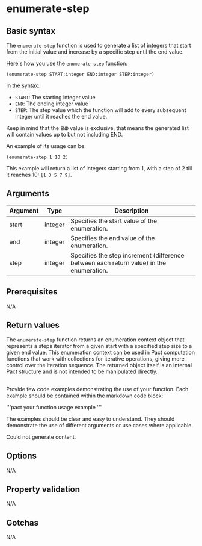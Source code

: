 # enumerate-step

## Basic syntax

The `enumerate-step` function is used to generate a list of integers that start from the initial value and increase by a specific step until the end value.

Here's how you use the `enumerate-step` function:

```pact
(enumerate-step START:integer END:integer STEP:integer)
```

In the syntax:

- `START`: The starting integer value
- `END`: The ending integer value
- `STEP`: The step value which the function will add to every subsequent integer until it reaches the end value.

Keep in mind that the `END` value is exclusive, that means the generated list will contain values up to but not including END.

An example of its usage can be:

```pact
(enumerate-step 1 10 2)
```

This example will return a list of integers starting from 1, with a step of 2 till it reaches 10: `[1 3 5 7 9]`.

## Arguments

| Argument | Type | Description |
| --- | --- | --- |
| start | integer | Specifies the start value of the enumeration. |
| end | integer | Specifies the end value of the enumeration. |
| step | integer | Specifies the step increment (difference between each return value) in the enumeration. |

## Prerequisites

N/A

## Return values

The `enumerate-step` function returns an enumeration context object that represents a steps iterator from a given start with a specified step size to a given end value. This enumeration context can be used in Pact computation functions that work with collections for iterative operations, giving more control over the iteration sequence. The returned object itself is an internal Pact structure and is not intended to be manipulated directly.

## 
Provide few code examples demonstrating the use of your function. Each example should be contained within the markdown code block: 

'''pact
your function usage example
'''

The examples should be clear and easy to understand. They should demonstrate the use of different arguments or use cases where applicable.


Could not generate content.
## Options

N/A

## Property validation

N/A

## Gotchas

N/A

